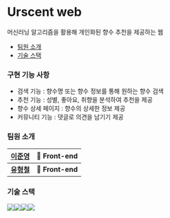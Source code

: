 # Urscent web

머신러닝 알고리즘을 활용해 개인화된 향수 추천을 제공하는 웹

- [팀원 소개](#팀원-소개)
- [기술 스택](#기술-스택)

### 구현 기능 사항

- 검색 기능 : 향수명 또는 향수 정보를 통해 원하는 향수 검색
- 추천 기능 : 성별, 좋아요, 취향을 분석하여 추천을 제공
- 향수 상세 페이지 : 향수의 상세한 정보 제공
- 커뮤니티 기능 : 댓글로 의견을 남기기 제공

### 팀원 소개

| [이준영](https://github.com/junvely)      | 🎨 Front-end     |
| ----------------------------------------- | ---------------- |
| **[유형철](https://github.com/iamidlek)** | **🎨 Front-end** |

### 기술 스택

<div style="display:flex">
  <img src="https://img.shields.io/badge/html5-%23E34F26.svg?style=for-the-badge&logo=html5&logoColor=white">
  <img src="https://img.shields.io/badge/PostCSS-%dc3a09.svg?style=for-the-badge&logo=PostCSS&logoColor=white">
  <img src="https://img.shields.io/badge/react-%2320232a.svg?style=for-the-badge&logo=react&logoColor=%2361DAFB">
  <img src="https://img.shields.io/badge/Postman-FF6C37?style=for-the-badge&logo=postman&logoColor=white">
</div>
